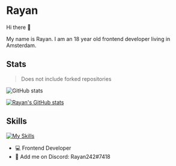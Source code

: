# Rayan 

Hi there 👋

My name is Rayan. I am an 18 year old frontend developer living in Amsterdam. 

## Stats 

> Does not include forked repositories

![GitHub stats](https://github-readme-stats.vercel.app/api?username=RayanSp&theme=tokyonight\&include_all_commits=true)

[![Rayan's GitHub stats](https://github-readme-stats.vercel.app/api?username=RayanSp&show_icons=true&theme=tokyonight)](https://github.com/RayanSp/github-readme-stats)

## Skills 

[![My Skills](https://skillicons.dev/icons?i=html,css,js,svelte,figma,lua&perline=6)](https://skillicons.dev)


- 💻 Frontend Developer
- 💬 Add me on Discord: Rayan242#7418



